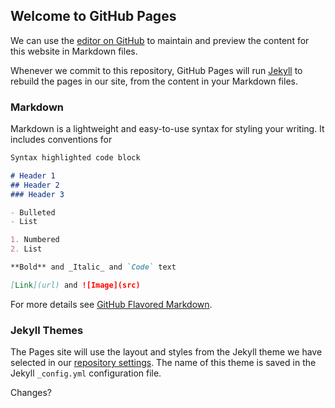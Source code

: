 ## Welcome to GitHub Pages

We can use the [editor on GitHub](https://github.com/msaf9/msaf9.github.io/edit/master/README.md) to maintain and preview the content for this website in Markdown files.

Whenever we commit to this repository, GitHub Pages will run [Jekyll](https://jekyllrb.com/) to rebuild the pages in our site, from the content in your Markdown files.

### Markdown

Markdown is a lightweight and easy-to-use syntax for styling your writing. It includes conventions for

```markdown
Syntax highlighted code block

# Header 1
## Header 2
### Header 3

- Bulleted
- List

1. Numbered
2. List

**Bold** and _Italic_ and `Code` text

[Link](url) and ![Image](src)
```

For more details see [GitHub Flavored Markdown](https://guides.github.com/features/mastering-markdown/).

### Jekyll Themes

The Pages site will use the layout and styles from the Jekyll theme we have selected in our [repository settings](https://github.com/msaf9/msaf9.github.io/settings). The name of this theme is saved in the Jekyll `_config.yml` configuration file.

Changes?
